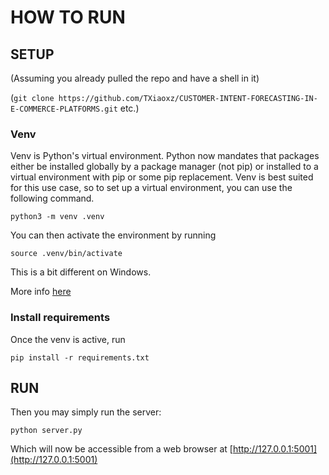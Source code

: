 # HOW TO RUN

## SETUP

(Assuming you already pulled the repo and have a shell in it)

(`git clone https://github.com/TXiaoxz/CUSTOMER-INTENT-FORECASTING-IN-E-COMMERCE-PLATFORMS.git` etc.)

### Venv

Venv is Python's virtual environment. Python now mandates that packages either
be installed globally by a package manager (not pip) or installed to a virtual
environment with pip or some pip replacement. Venv is best suited for this use
case, so to set up a virtual environment, you can use the following command.


```
python3 -m venv .venv
```

You can then activate the environment by running

```
source .venv/bin/activate
```

This is a bit different on Windows.

More info [here](https://docs.python.org/3/library/venv.html)

### Install requirements

Once the venv is active, run

```
pip install -r requirements.txt
```

## RUN

Then you may simply run the server:

```
python server.py
```

Which will now be accessible from a web browser at [http://127.0.0.1:5001](http://127.0.0.1:5001)
